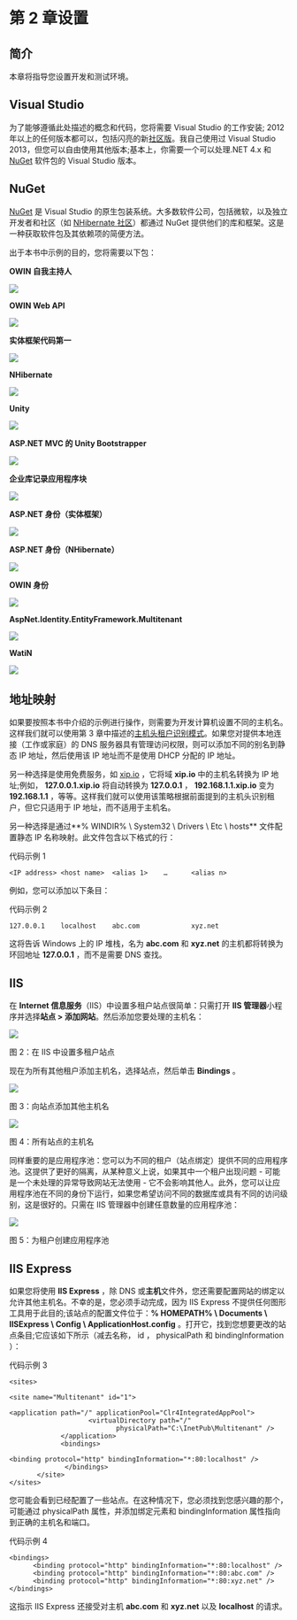 # 第 2 章设置

## 简介

本章将指导您设置开发和测试环境。

## Visual Studio

为了能够遵循此处描述的概念和代码，您将需要 Visual Studio 的工作安装; 2012 年以上的任何版本都可以，包括闪亮的新[社区版](http://www.visualstudio.com/en-us/products/visual-studio-community-vs.aspx)。我自己使用过 Visual Studio 2013，但您可以自由使用其他版本;基本上，你需要一个可以处理.NET 4.x 和 [NuGet](http://www.nuget.org) 软件包的 Visual Studio 版本。

## NuGet

[NuGet](http://www.nuget.org) 是 Visual Studio 的原生包装系统。大多数软件公司，包括微软，以及独立开发者和社区（如 [NHibernate 社区](http://nhibernate.info/)）都通过 NuGet 提供他们的库和框架。这是一种获取软件包及其依赖项的简便方法。

出于本书中示例的目的，您将需要以下包：

**OWIN 自我主持人**

![](img/image002.png)

**OWIN Web API**

![](img/image003.jpg)

**实体框架代码第一**

![](img/image004.jpg)

**NHibernate**

![](img/image005.jpg)

**Unity**

![](img/image006.jpg)

**ASP.NET MVC 的 Unity Bootstrapper**

![](img/image007.png)

**企业库记录应用程序块**

![](img/image008.jpg)

**ASP.NET 身份（实体框架）**

![](img/image009.jpg)

**ASP.NET 身份（NHibernate）**

![](img/image010.jpg)

**OWIN 身份**

![](img/image011.png)

**AspNet.Identity.EntityFramework.Multitenant**

![](img/image012.jpg)

**WatiN**

![](img/image013.jpg)

## 地址映射

如果要按照本书中介绍的示例进行操作，则需要为开发计算机设置不同的主机名。这样我们就可以使用第 3 章中描述的[主机头租户识别模式](../Text/aspn-multiapp-3.html#_Host_Header_Strategy)。如果您对提供本地连接（工作或家庭）的 DNS 服务器具有管理访问权限，则可以添加不同的别名到静态 IP 地址，然后使用该 IP 地址而不是使用 DHCP 分配的 IP 地址。

另一种选择是使用免费服务，如 [xip.io](http://xip.io) ，它将域 **xip.io** 中的主机名转换为 IP 地址;例如， **127.0.0.1.xip.io** 将自动转换为 **127.0.0.1** ， **192.168.1.1.xip.io** 变为 **192.168.1.1** ，等等。这样我们就可以使用该策略根据前面提到的主机头识别租户，但它只适用于 IP 地址，而不适用于主机名。

另一种选择是通过**% WINDIR% \ System32 \ Drivers \ Etc \ hosts** 文件配置静态 IP 名称映射。此文件包含以下格式的行：

代码示例 1

```
<IP address> <host name>  <alias 1>    …      <alias n>

```

例如，您可以添加以下条目：

代码示例 2

```
127.0.0.1    localhost    abc.com             xyz.net

```

这将告诉 Windows 上的 IP 堆栈，名为 **abc.com** 和 **xyz.net** 的主机都将转换为环回地址 **127.0.0.1** ，而不是需要 DNS 查找。

## IIS

在 **Internet 信息服务**（IIS）中设置多租户站点很简单：只需打开 **IIS 管理器**小程序并选择**站点 &gt; 添加网站**。然后添加您要处理的主机名：

![](img/image014.jpg)

图 2：在 IIS 中设置多租户站点

现在为所有其他租户添加主机名，选择站点，然后单击 **Bindings** 。

![](img/image015.jpg)

图 3：向站点添加其他主机名

![](img/image016.jpg)

图 4：所有站点的主机名

同样重要的是应用程序池：您可以为不同的租户（站点绑定）提供不同的应用程序池。这提供了更好的隔离，从某种意义上说，如果其中一个租户出现问题 - 可能是一个未处理的异常导致网站无法使用 - 它不会影响其他人。此外，您可以让应用程序池在不同的身份下运行，如果您希望访问不同的数据库或具有不同的访问级别，这是很好的。只需在 IIS 管理器中创建任意数量的应用程序池：

![](img/image017.jpg)

图 5：为租户创建应用程序池

## IIS Express

如果您将使用 **IIS Express** ，除 DNS 或**主机**文件外，您还需要配置网站的绑定以允许其他主机名。不幸的是，您必须手动完成，因为 IIS Express 不提供任何图形工具用于此目的;该站点的配置文件位于：**% HOMEPATH% \ Documents \ IISExpress \ Config \ ApplicationHost.config** 。打开它，找到您想要更改的站点条目;它应该如下所示（减去名称， id ， physicalPath 和 bindingInformation ）：

代码示例 3

```
<sites>
       <site name="Multitenant" id="1">                                 
              <application path="/" applicationPool="Clr4IntegratedAppPool">                         <virtualDirectory path="/" 
                           physicalPath="C:\InetPub\Multitenant" />
             </application>
             <bindings>
                    <binding protocol="http" bindingInformation="*:80:localhost" />
              </bindings>
       </site>
</sites>

```

您可能会看到已经配置了一些站点。在这种情况下，您必须找到您感兴趣的那个，可能通过 physicalPath 属性，并添加绑定元素和 bindingInformation 属性指向到正确的主机名和端口。

代码示例 4

```
<bindings>
      <binding protocol="http" bindingInformation="*:80:localhost" />
      <binding protocol="http" bindingInformation="*:80:abc.com" />
      <binding protocol="http" bindingInformation="*:80:xyz.net" />
</bindings>

```

这指示 IIS Express 还接受对主机 **abc.com** 和 **xyz.net** 以及 **localhost** 的请求。